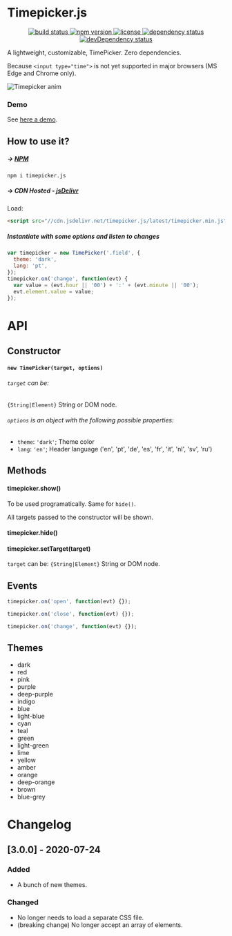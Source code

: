 # Timepicker.js

<p align="center">
  <a href="https://travis-ci.org/jonataswalker/timepicker.js">
    <img src="https://travis-ci.org/jonataswalker/timepicker.js.svg?branch=master" alt="build status">
  </a>
  <a href="https://www.npmjs.com/package/timepicker.js">
    <img src="https://img.shields.io/npm/v/timepicker.js.svg"
      alt="npm version">
  </a>
  <a href="https://github.com/jonataswalker/timepicker.js/blob/master/LICENSE.md">
    <img src="https://img.shields.io/npm/l/timepicker.js.svg"
      alt="license">
  </a>
  <a href="https://david-dm.org/jonataswalker/timepicker.js">
    <img src="https://david-dm.org/jonataswalker/timepicker.js/status.svg"
      alt="dependency status">
  </a>
  <a href="https://david-dm.org/jonataswalker/timepicker.js">
    <img src="https://david-dm.org/jonataswalker/timepicker.js/dev-status.svg" alt="devDependency status">
  </a>
</p>

A lightweight, customizable, TimePicker. Zero dependencies.

Because `<input type="time">` is not yet supported in major browsers (MS Edge and Chrome only).

![Timepicker anim](https://raw.githubusercontent.com/jonataswalker/timepicker.js/screenshot/images/anim.gif)

### Demo

See [here a demo](https://jsfiddle.net/jonataswalker/fgyk86on/).

## How to use it?

##### &#8594; [NPM](https://www.npmjs.com/package/timepicker.js)

```shell
npm i timepicker.js
```

##### &#8594; CDN Hosted - [jsDelivr](http://www.jsdelivr.com/projects/timepicker.js)

Load:

```HTML
<script src="//cdn.jsdelivr.net/timepicker.js/latest/timepicker.min.js"></script>
```

##### Instantiate with some options and listen to changes

```javascript
var timepicker = new TimePicker('.field', {
  theme: 'dark',
  lang: 'pt',
});
timepicker.on('change', function(evt) {
  var value = (evt.hour || '00') + ':' + (evt.minute || '00');
  evt.element.value = value;
});
```

# API

## Constructor

#### `new TimePicker(target, options)`

###### `target` can be:

`{String|Element}` String or DOM node.

###### `options` is an object with the following possible properties:

- `theme`: `'dark'`; Theme color
- `lang`: `'en'`; Header language ('en', 'pt', 'de', 'es', 'fr', 'it', 'nl', 'sv', 'ru')

## Methods

#### timepicker.show()

To be used programatically. Same for `hide()`.

All targets passed to the constructor will be shown.

#### timepicker.hide()

#### timepicker.setTarget(target)

`target` can be: `{String|Element}` String or DOM node.

## Events

```javascript
timepicker.on('open', function(evt) {});

timepicker.on('close', function(evt) {});

timepicker.on('change', function(evt) {});
```

## Themes
- dark
- red
- pink
- purple
- deep-purple
- indigo
- blue
- light-blue
- cyan
- teal
- green
- light-green
- lime
- yellow
- amber
- orange
- deep-orange
- brown
- blue-grey

# Changelog

## [3.0.0] - 2020-07-24

### Added
- A bunch of new themes.

### Changed
- No longer needs to load a separate CSS file.
- (breaking change) No longer accept an array of elements.
